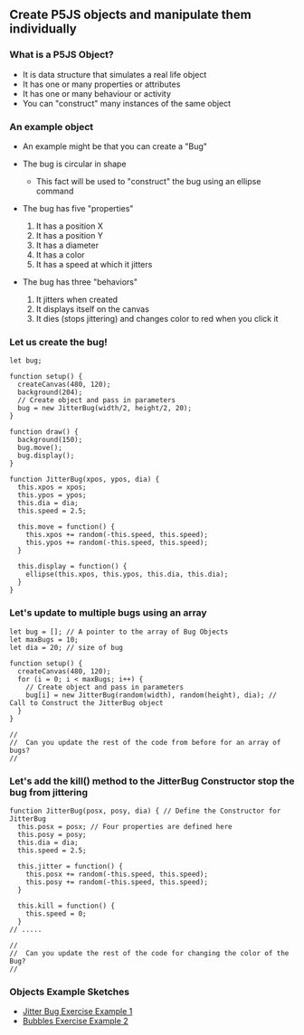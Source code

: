 ## Create P5JS objects and manipulate them individually

### What is a P5JS Object?
* It is data structure that simulates a real life object 
* It has one or many properties or attributes
* It has one or many behaviour or activity
* You can "construct" many instances of the same object

### An example object
* An example might be that you can create a "Bug"
* The bug is circular in shape
    * This fact will be used to "construct" the bug using an ellipse command
* The bug has five "properties"
    1. It has a position X
    1. It has a position Y
    1. It has a diameter
    1. It has a color
    1. It has a speed at which it jitters

* The bug has three "behaviors"
    1. It jitters when created
    1. It displays itself on the canvas
    1. It dies (stops jittering) and changes color to red when you click it
    
    

### Let us create the bug!
````
let bug;

function setup() {
  createCanvas(480, 120);
  background(204);
  // Create object and pass in parameters
  bug = new JitterBug(width/2, height/2, 20);
}

function draw() {
  background(150);
  bug.move();
  bug.display();
}

function JitterBug(xpos, ypos, dia) {
  this.xpos = xpos;
  this.ypos = ypos;
  this.dia = dia;
  this.speed = 2.5;
  
  this.move = function() {
    this.xpos += random(-this.speed, this.speed);
    this.ypos += random(-this.speed, this.speed);
  }
  
  this.display = function() {
    ellipse(this.xpos, this.ypos, this.dia, this.dia);
  }
}
````
### Let's update to multiple bugs using an array
````
let bug = []; // A pointer to the array of Bug Objects
let maxBugs = 10;
let dia = 20; // size of bug

function setup() {
  createCanvas(480, 120);
  for (i = 0; i < maxBugs; i++) {
    // Create object and pass in parameters
    bug[i] = new JitterBug(random(width), random(height), dia); // Call to Construct the JitterBug object
  }
}

//
//  Can you update the rest of the code from before for an array of bugs?
//
````
### Let's add the kill() method to the JitterBug Constructor stop the bug from jittering
````
function JitterBug(posx, posy, dia) { // Define the Constructor for JitterBug
  this.posx = posx; // Four properties are defined here
  this.posy = posy;
  this.dia = dia;
  this.speed = 2.5;

  this.jitter = function() {
    this.posx += random(-this.speed, this.speed);
    this.posy += random(-this.speed, this.speed);
  }

  this.kill = function() {
    this.speed = 0;
  }
// .....  

//
//  Can you update the rest of the code for changing the color of the Bug?
//
````

### Objects Example Sketches
* [Jitter Bug Exercise Example 1](../code/jitterBug_v2)
* [Bubbles Exercise Example 2](../code/arrayBubbles_v6)

